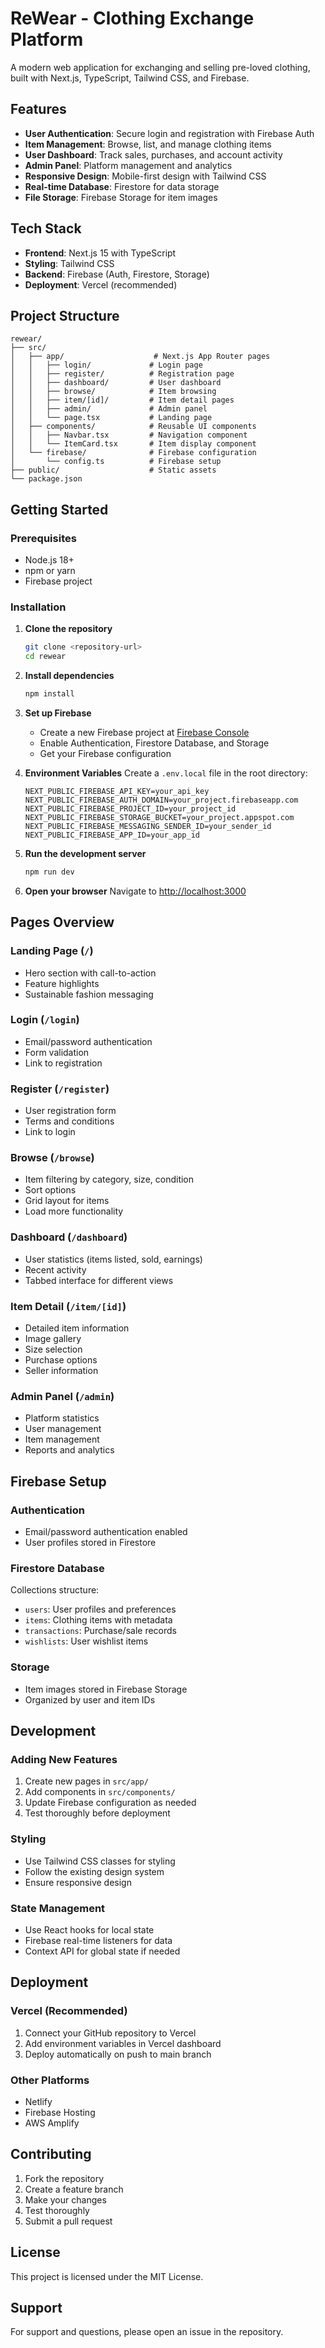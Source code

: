 # ReWear - Clothing Exchange Platform

A modern web application for exchanging and selling pre-loved clothing, built with Next.js, TypeScript, Tailwind CSS, and Firebase.

## Features

- **User Authentication**: Secure login and registration with Firebase Auth
- **Item Management**: Browse, list, and manage clothing items
- **User Dashboard**: Track sales, purchases, and account activity
- **Admin Panel**: Platform management and analytics
- **Responsive Design**: Mobile-first design with Tailwind CSS
- **Real-time Database**: Firestore for data storage
- **File Storage**: Firebase Storage for item images

## Tech Stack

- **Frontend**: Next.js 15 with TypeScript
- **Styling**: Tailwind CSS
- **Backend**: Firebase (Auth, Firestore, Storage)
- **Deployment**: Vercel (recommended)

## Project Structure

```
rewear/
├── src/
│   ├── app/                    # Next.js App Router pages
│   │   ├── login/             # Login page
│   │   ├── register/          # Registration page
│   │   ├── dashboard/         # User dashboard
│   │   ├── browse/            # Item browsing
│   │   ├── item/[id]/         # Item detail pages
│   │   ├── admin/             # Admin panel
│   │   └── page.tsx           # Landing page
│   ├── components/            # Reusable UI components
│   │   ├── Navbar.tsx         # Navigation component
│   │   └── ItemCard.tsx       # Item display component
│   └── firebase/              # Firebase configuration
│       └── config.ts          # Firebase setup
├── public/                    # Static assets
└── package.json
```

## Getting Started

### Prerequisites

- Node.js 18+ 
- npm or yarn
- Firebase project

### Installation

1. **Clone the repository**
   ```bash
   git clone <repository-url>
   cd rewear
   ```

2. **Install dependencies**
   ```bash
   npm install
   ```

3. **Set up Firebase**
   - Create a new Firebase project at [Firebase Console](https://console.firebase.google.com/)
   - Enable Authentication, Firestore Database, and Storage
   - Get your Firebase configuration

4. **Environment Variables**
   Create a `.env.local` file in the root directory:
   ```env
   NEXT_PUBLIC_FIREBASE_API_KEY=your_api_key
   NEXT_PUBLIC_FIREBASE_AUTH_DOMAIN=your_project.firebaseapp.com
   NEXT_PUBLIC_FIREBASE_PROJECT_ID=your_project_id
   NEXT_PUBLIC_FIREBASE_STORAGE_BUCKET=your_project.appspot.com
   NEXT_PUBLIC_FIREBASE_MESSAGING_SENDER_ID=your_sender_id
   NEXT_PUBLIC_FIREBASE_APP_ID=your_app_id
   ```

5. **Run the development server**
   ```bash
   npm run dev
   ```

6. **Open your browser**
   Navigate to [http://localhost:3000](http://localhost:3000)

## Pages Overview

### Landing Page (`/`)
- Hero section with call-to-action
- Feature highlights
- Sustainable fashion messaging

### Login (`/login`)
- Email/password authentication
- Form validation
- Link to registration

### Register (`/register`)
- User registration form
- Terms and conditions
- Link to login

### Browse (`/browse`)
- Item filtering by category, size, condition
- Sort options
- Grid layout for items
- Load more functionality

### Dashboard (`/dashboard`)
- User statistics (items listed, sold, earnings)
- Recent activity
- Tabbed interface for different views

### Item Detail (`/item/[id]`)
- Detailed item information
- Image gallery
- Size selection
- Purchase options
- Seller information

### Admin Panel (`/admin`)
- Platform statistics
- User management
- Item management
- Reports and analytics

## Firebase Setup

### Authentication
- Email/password authentication enabled
- User profiles stored in Firestore

### Firestore Database
Collections structure:
- `users`: User profiles and preferences
- `items`: Clothing items with metadata
- `transactions`: Purchase/sale records
- `wishlists`: User wishlist items

### Storage
- Item images stored in Firebase Storage
- Organized by user and item IDs

## Development

### Adding New Features
1. Create new pages in `src/app/`
2. Add components in `src/components/`
3. Update Firebase configuration as needed
4. Test thoroughly before deployment

### Styling
- Use Tailwind CSS classes for styling
- Follow the existing design system
- Ensure responsive design

### State Management
- Use React hooks for local state
- Firebase real-time listeners for data
- Context API for global state if needed

## Deployment

### Vercel (Recommended)
1. Connect your GitHub repository to Vercel
2. Add environment variables in Vercel dashboard
3. Deploy automatically on push to main branch

### Other Platforms
- Netlify
- Firebase Hosting
- AWS Amplify

## Contributing

1. Fork the repository
2. Create a feature branch
3. Make your changes
4. Test thoroughly
5. Submit a pull request

## License

This project is licensed under the MIT License.

## Support

For support and questions, please open an issue in the repository.
